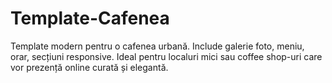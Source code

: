 # Template-Cafenea
Template modern pentru o cafenea urbană. Include galerie foto, meniu, orar, secțiuni responsive. Ideal pentru localuri mici sau coffee shop-uri care vor prezență online curată și elegantă.
